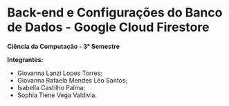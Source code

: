 # Back-end e Configurações do Banco de Dados - Google Cloud Firestore  
**Ciência da Computação - 3° Semestre**

**Integrantes:**
- Giovanna Lanzi Lopes Torres;
- Giovanna Rafaela Mendes Léo Santos;
- Isabella Castilho Palma;
- Sophia Tiene Vega Valdivia.

